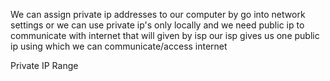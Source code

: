 We can assign private ip addresses to our computer by go into network settings
or we can use private ip's only locally
and we need public ip to communicate with internet that will given by isp 
our isp gives us one public ip using which we can communicate/access internet

Private IP Range
